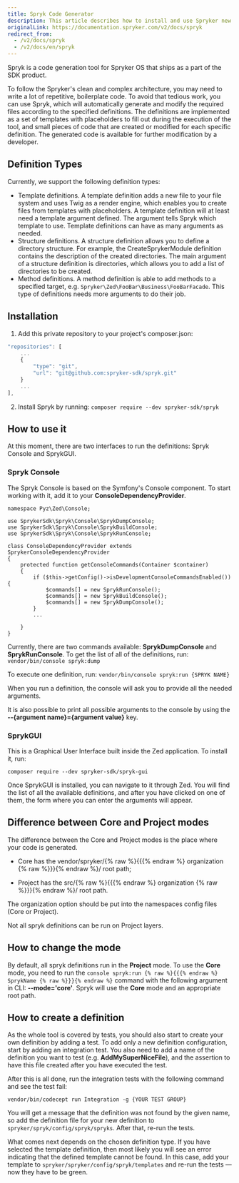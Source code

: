 ```yaml
---
title: Spryk Code Generator
description: This article describes how to install and use Spryker new code generation tool that enables you to avoid tedious work by writing boilerplate code for you
originalLink: https://documentation.spryker.com/v2/docs/spryk
redirect_from:
  - /v2/docs/spryk
  - /v2/docs/en/spryk
---
```


Spryk is a code generation tool for Spryker OS that ships as a part of the SDK product.

To follow the Spryker's clean and complex architecture, you may need to write a lot of repetitive, boilerplate code. To avoid that tedious work, you can use Spryk, which will automatically generate and modify the required files according to the specified definitions. The definitions are implemented as a set of templates with placeholders to fill out during the execution of the tool, and small pieces of code that are created or modified for each specific definition. The generated code is available for further modification by a developer.

## Definition Types
Currently, we support the following definition types:

* Template definitions. A template definition adds a new file to your file system and uses Twig as a render engine, which enables you to create files from templates with placeholders. A template definition will at least need a template argument defined. The argument tells Spryk which template to use. Template definitions can have as many arguments as needed.
* Structure definitions. A structure definition allows you to define a directory structure. For example, the CreateSprykerModule definition contains the description of the created directories. The main argument of a structure definition is directories, which allows you to add a list of directories to be created.
* Method definitions. A method definition is able to add methods to a specified target, e.g. `Spryker\Zed\FooBar\Business\FooBarFacade`. This type of definitions needs more arguments to do their job.

## Installation
1. Add this private repository to your project's composer.json:
```js
"repositories": [
    ...
    {
        "type": "git",
        "url": "git@github.com:spryker-sdk/spryk.git"
    }
    ...
],
```

2. Install Spryk by running:
`composer require --dev spryker-sdk/spryk`


## How to use it
At this moment, there are two interfaces to run the definitions: Spryk Console and SprykGUI.

### Spryk Console
The Spryk Console is based on the Symfony's Console component. To start working with it, add it to your **ConsoleDependencyProvider**. 

```
namespace Pyz\Zed\Console;

use SprykerSdk\Spryk\Console\SprykDumpConsole;
use SprykerSdk\Spryk\Console\SprykBuildConsole;
use SprykerSdk\Spryk\Console\SprykRunConsole;
 
class ConsoleDependencyProvider extends SprykerConsoleDependencyProvider
{
    protected function getConsoleCommands(Container $container)
    {
        if ($this->getConfig()->isDevelopmentConsoleCommandsEnabled()) {
            $commands[] = new SprykRunConsole();
            $commands[] = new SprykBuildConsole();
            $commands[] = new SprykDumpConsole();
        }
        ...
 
    }
}
```

Currently, there are two commands available: **SprykDumpConsole** and **SprykRunConsole**. To get the list of all of the definitions, run:
`vendor/bin/console spryk:dump`

To execute one definition, run:
`vendor/bin/console spryk:run {SPRYK NAME}`

When you run a definition, the console will ask you to provide all the needed arguments.

It is also possible to print all possible arguments to the console by using the **--{argument name}={argument value}** key.

### SprykGUI
This is a Graphical User Interface built inside the Zed application. To install it, run:

`composer require --dev spryker-sdk/spryk-gui`

Once SprykGUI is installed, you can navigate to it through Zed. You will find the list of all the available definitions, and after you have clicked on one of them, the form where you can enter the arguments will appear.

## Difference between Core and Project modes
The difference between the Core and Project modes is the place where your code is generated.

- Core has the vendor/spryker/{% raw %}{{{% endraw %} organization {% raw %}}}{% endraw %}/ root path;

- Project has the src/{% raw %}{{{% endraw %} organization {% raw %}}}{% endraw %}/ root path.

The organization option should be put into the namespaces config files (Core or Project).

Not all spryk definitions can be run on Project layers.

## How to change the mode
By default, all spryk definitions run in the **Project** mode. To use the **Core** mode, you need to run the `console spryk:run {% raw %}{{{% endraw %} SprykName {% raw %}}}{% endraw %}` command with the following argument in CLI: **--mode='core'**. Spryk will use the **Core** mode and an appropriate root path.

## How to create a definition
As the whole tool is covered by tests, you should also start to create your own definition by adding a test. To add only a new definition configuration, start by adding an integration test. You also need to add a name of the definition you want to test (e.g. **AddMySuperNiceFile**), and the assertion to have this file created after you have executed the test.

After this is all done, run the integration tests with the following command and see the test fail:

`vendor/bin/codecept run Integration -g {YOUR TEST GROUP}`

You will get a message that the definition was not found by the given name, so add the definition file for your new definition to `spryker/spryk/config/spryk/spryks`. After that, re-run the tests.

What comes next depends on the chosen definition type. If you have selected the template definition, then most likely you will see an error indicating that the defined template cannot be found. In this case, add your template to `spryker/spryker/config/spryk/templates` and re-run the tests — now they have to be green.

<!-- Last review date: Jan 22, 2019-- by Dmitry Beirak -->

